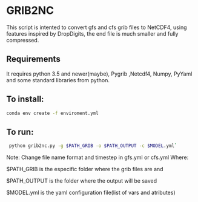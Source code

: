 # GRIB2NC

This script is intented to convert gfs and cfs grib files to NetCDF4,
using features inspired by DropDigits, the end file is much smaller and 
fully compressed.

## Requirements

It requires python 3.5 and newer(maybe), Pygrib ,Netcdf4, Numpy, PyYaml and some standard libraries from python. 

## To install:
```sh
conda env create -f enviroment.yml
```


## To run:
```sh
 python grib2nc.py -g $PATH_GRIB -o $PATH_OUTPUT -c $MODEL.yml`
```
Note:
 Change file name format and timestep in gfs.yml or cfs.yml 
Where: 

 $PATH_GRIB is the especific folder where the grib files are and 
 
 $PATH_OUTPUT is the folder where the output will be saved
 
 $MODEL.yml is the yaml configuration file(list of vars and atributes)


